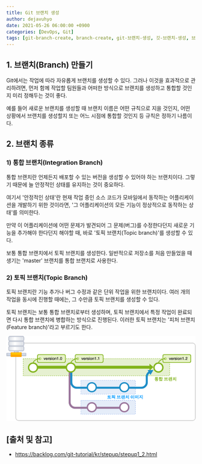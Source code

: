 ```yaml
---
title: Git 브랜치 생성
author: dejavuhyo
date: 2021-05-26 06:00:00 +0900
categories: [DevOps, Git]
tags: [git-branch-create, branch-create, git-브랜치-생성, 깃-브랜치-생성, 브랜치-생성]
---
```


## 1. 브랜치(Branch) 만들기
Git에서는 작업에 따라 자유롭게 브랜치를 생성할 수 있다. 그러나 이것을 효과적으로 관리하려면, 먼저 함께 작업할 팀원들과 어떠한 방식으로 브랜치를 생성하고 통합할 것인지 미리 정해두는 것이 좋다.

예를 들어 새로운 브랜치를 생성할 때 브랜치 이름은 어떤 규칙으로 지을 것인지, 어떤 상황에서 브랜치를 생성할지 또는 어느 시점에 통합할 것인지 등 규칙은 정하기 나름이다.

## 2. 브랜치 종류

### 1) 통합 브랜치(Integration Branch)
통합 브랜치란 언제든지 배포할 수 있는 버전을 생성할 수 있어야 하는 브랜치이다. 그렇기 때문에 늘 안정적인 상태를 유지하는 것이 중요하다.

여기서 '안정적인 상태'란 현재 작업 중인 소스 코드가 모바일에서 동작하는 어플리케이션을 개발하기 위한 것이라면, '그 어플리케이션의 모든 기능이 정상적으로 동작하는 상태'를 의미한다.

만약 이 어플리케이션에 어떤 문제가 발견되어 그 문제(버그)를 수정한다던지 새로운 기능을 추가해야 한다던지 해야할 때, 바로 '토픽 브랜치(Topic branch)'를 생성할 수 있다.

보통 통합 브랜치에서 토픽 브랜치를 생성한다. 일반적으로 저장소를 처음 만들었을 때 생기는 'master' 브랜치를 통합 브랜치로 사용한다.

### 2) 토픽 브랜치(Topic Branch)
토픽 브랜치란 기능 추가나 버그 수정과 같은 단위 작업을 위한 브랜치이다. 여러 개의 작업을 동시에 진행할 때에는, 그 수만큼 토픽 브랜치를 생성할 수 있다.

토픽 브랜치는 보통 통합 브랜치로부터 생성하며, 토픽 브랜치에서 특정 작업이 완료되면 다시 통합 브랜치에 병합하는 방식으로 진행된다. 이러한 토픽 브랜치는 '피처 브랜치(Feature branch)'라고 부르기도 한다.

![create-branch](/assets/img/2021-05-26-create-git-branch/create-branch.png)

## [출처 및 참고]
* <https://backlog.com/git-tutorial/kr/stepup/stepup1_2.html>
